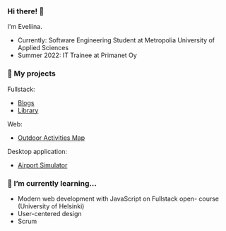### Hi there! 👋

I'm Eveliina.

* Currently: Software Engineering Student at Metropolia University of Applied Sciences
* Summer 2022: IT Trainee at Primanet Oy

### 📁 My projects

Fullstack:
* [Blogs](https://github.com/eveliinah/blogs-app)
* [Library](https://github.com/eveliinah/library-app)

Web:
* [Outdoor Activities Map](https://github.com/eveliinah/outdoor-app)

Desktop application: 
* [Airport Simulator](https://github.com/eveliinah/simulator)

### 🌱 I’m currently learning...
* Modern web development with JavaScript on Fullstack open- course (University of Helsinki)
* User-centered design
* Scrum


<!--
**eveliinah/eveliinah** is a ✨ _special_ ✨ repository because its `README.md` (this file) appears on your GitHub profile.

Here are some ideas to get you started:

- 🔭 I’m currently working on ...
- 🌱 I’m currently learning ...
- 👯 I’m looking to collaborate on ...
- 🤔 I’m looking for help with ...
- 💬 Ask me about ...
- 📫 How to reach me: ...
- 😄 Pronouns: ...
- ⚡ Fun fact: ...
-->
